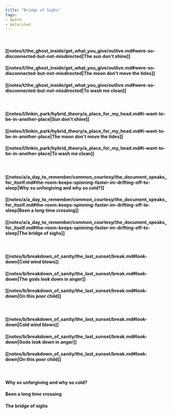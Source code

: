```yaml
---
title: "Bridge of Sighs"
tags:
- Opeth
- Watershed
---
```

&nbsp;
#### [[notes/t/the_ghost_inside/get_what_you_give/outlive.md#were-so-disconnected-but-not-misdirected|The sun don't shine]]
#### [[notes/t/the_ghost_inside/get_what_you_give/outlive.md#were-so-disconnected-but-not-misdirected|The moon don't move the tides]]
#### [[notes/t/the_ghost_inside/get_what_you_give/outlive.md#were-so-disconnected-but-not-misdirected|To wash me clean]]
&nbsp;
#### [[notes/l/linkin_park/hybrid_theory/a_place_for_my_head.md#i-want-to-be-in-another-place|Sun don't shine]]
#### [[notes/l/linkin_park/hybrid_theory/a_place_for_my_head.md#i-want-to-be-in-another-place|The moon don't move the tides]]
#### [[notes/l/linkin_park/hybrid_theory/a_place_for_my_head.md#i-want-to-be-in-another-place|To wash me clean]]
&nbsp;
#### [[notes/a/a_day_to_remember/common_courtesy/the_document_speaks_for_itself.md#the-room-keeps-spinning-faster-im-drifting-off-to-sleep|Why so unforgiving and why so cold?]]
#### [[notes/a/a_day_to_remember/common_courtesy/the_document_speaks_for_itself.md#the-room-keeps-spinning-faster-im-drifting-off-to-sleep|Been a long time crossing]]
#### [[notes/a/a_day_to_remember/common_courtesy/the_document_speaks_for_itself.md#the-room-keeps-spinning-faster-im-drifting-off-to-sleep|The bridge of sighs]]
&nbsp;
#### [[notes/b/breakdown_of_sanity/the_last_sunset/break.md#look-down|Cold wind blows]]
#### [[notes/b/breakdown_of_sanity/the_last_sunset/break.md#look-down|The gods look down in anger]]
#### [[notes/b/breakdown_of_sanity/the_last_sunset/break.md#look-down|On this poor child]]
&nbsp;
#### [[notes/b/breakdown_of_sanity/the_last_sunset/break.md#look-down|Cold wind blows]]
#### [[notes/b/breakdown_of_sanity/the_last_sunset/break.md#look-down|Gods look down in anger]]
#### [[notes/b/breakdown_of_sanity/the_last_sunset/break.md#look-down|On this poor child]]
&nbsp;
#### Why so unforgiving and why so cold?
#### Been a long time crossing
#### The bridge of sighs
